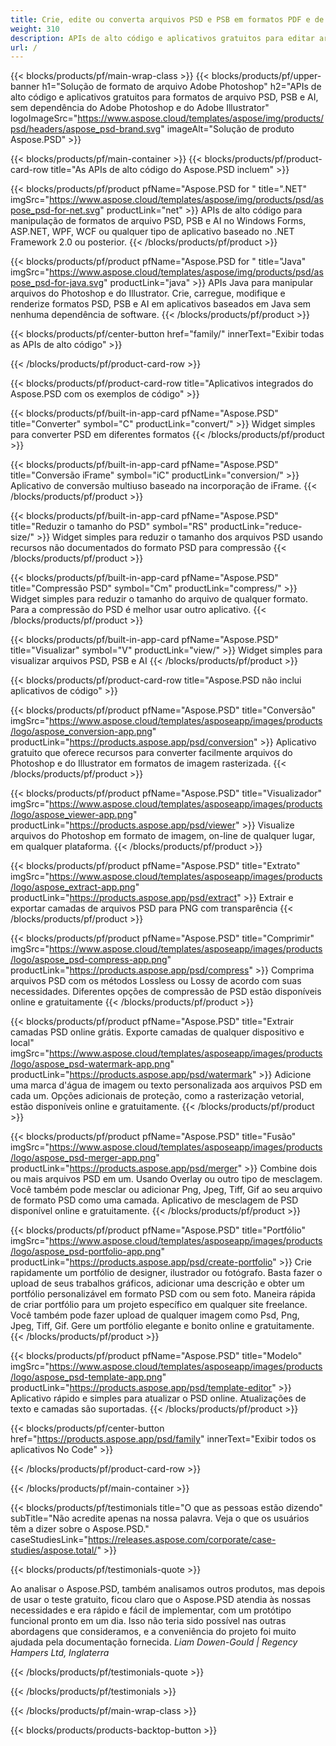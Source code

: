 ```yaml
---
title: Crie, edite ou converta arquivos PSD e PSB em formatos PDF e de imagem
weight: 310
description: APIs de alto código e aplicativos gratuitos para editar arquivos do Photoshop. Capacidade de atualizar as propriedades da camada, adicionar marcas d'água, escala de rotação Flip Crop Dithering Raster Conversion.
url: /
---
```


{{< blocks/products/pf/main-wrap-class >}}
{{< blocks/products/pf/upper-banner h1="Solução de formato de arquivo Adobe Photoshop" h2="APIs de alto código e aplicativos gratuitos para formatos de arquivo PSD, PSB e AI, sem dependência do Adobe Photoshop e do Adobe Illustrator" logoImageSrc="https://www.aspose.cloud/templates/aspose/img/products/psd/headers/aspose_psd-brand.svg" imageAlt="Solução de produto Aspose.PSD" >}}

{{< blocks/products/pf/main-container >}}
{{< blocks/products/pf/product-card-row title="As APIs de alto código do Aspose.PSD incluem" >}}

{{< blocks/products/pf/product pfName="Aspose.PSD for " title=".NET" imgSrc="https://www.aspose.cloud/templates/aspose/img/products/psd/aspose_psd-for-net.svg" productLink="net" >}}
APIs de alto código para manipulação de formatos de arquivo PSD, PSB e AI no Windows Forms, ASP.NET, WPF, WCF ou qualquer tipo de aplicativo baseado no .NET Framework 2.0 ou posterior.
{{< /blocks/products/pf/product >}}

{{< blocks/products/pf/product pfName="Aspose.PSD for " title="Java" imgSrc="https://www.aspose.cloud/templates/aspose/img/products/psd/aspose_psd-for-java.svg" productLink="java" >}}
APIs Java para manipular arquivos do Photoshop e do Illustrator. Crie, carregue, modifique e renderize formatos PSD, PSB e AI em aplicativos baseados em Java sem nenhuma dependência de software.
{{< /blocks/products/pf/product >}}

{{< blocks/products/pf/center-button href="family/" innerText="Exibir todas as APIs de alto código" >}}

{{< /blocks/products/pf/product-card-row >}}

{{< blocks/products/pf/product-card-row title="Aplicativos integrados do Aspose.PSD com os exemplos de código" >}}

{{< blocks/products/pf/built-in-app-card pfName="Aspose.PSD" title="Converter" symbol="C" productLink="convert/" >}}
Widget simples para converter PSD em diferentes formatos
{{< /blocks/products/pf/product >}}

{{< blocks/products/pf/built-in-app-card pfName="Aspose.PSD" title="Conversão iFrame" symbol="iC" productLink="conversion/" >}}
Aplicativo de conversão multiuso baseado na incorporação de iFrame.
{{< /blocks/products/pf/product >}}

{{< blocks/products/pf/built-in-app-card pfName="Aspose.PSD" title="Reduzir o tamanho do PSD" symbol="RS" productLink="reduce-size/" >}}
Widget simples para reduzir o tamanho dos arquivos PSD usando recursos não documentados do formato PSD para compressão
{{< /blocks/products/pf/product >}}

{{< blocks/products/pf/built-in-app-card pfName="Aspose.PSD" title="Compressão PSD" symbol="Cm" productLink="compress/" >}}
Widget simples para reduzir o tamanho do arquivo de qualquer formato. Para a compressão do PSD é melhor usar outro aplicativo.
{{< /blocks/products/pf/product >}}

{{< blocks/products/pf/built-in-app-card pfName="Aspose.PSD" title="Visualizar" symbol="V" productLink="view/" >}}
Widget simples para visualizar arquivos PSD, PSB e AI
{{< /blocks/products/pf/product >}}
																			   
{{< blocks/products/pf/product-card-row title="Aspose.PSD não inclui aplicativos de código" >}}

{{< blocks/products/pf/product pfName="Aspose.PSD" title="Conversão" imgSrc="https://www.aspose.cloud/templates/asposeapp/images/products/logo/aspose_conversion-app.png" productLink="https://products.aspose.app/psd/conversion" >}}
Aplicativo gratuito que oferece recursos para converter facilmente arquivos do Photoshop e do Illustrator em formatos de imagem rasterizada.
{{< /blocks/products/pf/product >}}

{{< blocks/products/pf/product pfName="Aspose.PSD" title="Visualizador" imgSrc="https://www.aspose.cloud/templates/asposeapp/images/products/logo/aspose_viewer-app.png" productLink="https://products.aspose.app/psd/viewer" >}}
Visualize arquivos do Photoshop em formato de imagem, on-line de qualquer lugar, em qualquer plataforma.
{{< /blocks/products/pf/product >}}

{{< blocks/products/pf/product pfName="Aspose.PSD" title="Extrato" imgSrc="https://www.aspose.cloud/templates/asposeapp/images/products/logo/aspose_extract-app.png" productLink="https://products.aspose.app/psd/extract" >}}
Extrair e exportar camadas de arquivos PSD para PNG com transparência
{{< /blocks/products/pf/product >}}

{{< blocks/products/pf/product pfName="Aspose.PSD" title="Comprimir" imgSrc="https://www.aspose.cloud/templates/asposeapp/images/products/logo/aspose_psd-compress-app.png" productLink="https://products.aspose.app/psd/compress" >}}
Comprima arquivos PSD com os métodos Lossless ou Lossy de acordo com suas necessidades. Diferentes opções de compressão de PSD estão disponíveis online e gratuitamente
{{< /blocks/products/pf/product >}}

{{< blocks/products/pf/product pfName="Aspose.PSD" title="Extrair camadas PSD online grátis. Exporte camadas de qualquer dispositivo e local" imgSrc="https://www.aspose.cloud/templates/asposeapp/images/products/logo/aspose_psd-watermark-app.png" productLink="https://products.aspose.app/psd/watermark" >}}
Adicione uma marca d'água de imagem ou texto personalizada aos arquivos PSD em cada um. Opções adicionais de proteção, como a rasterização vetorial, estão disponíveis online e gratuitamente.
{{< /blocks/products/pf/product >}}

{{< blocks/products/pf/product pfName="Aspose.PSD" title="Fusão" imgSrc="https://www.aspose.cloud/templates/asposeapp/images/products/logo/aspose_psd-merger-app.png" productLink="https://products.aspose.app/psd/merger" >}}
Combine dois ou mais arquivos PSD em um. Usando Overlay ou outro tipo de mesclagem. Você também pode mesclar ou adicionar Png, Jpeg, Tiff, Gif ao seu arquivo de formato PSD como uma camada. Aplicativo de mesclagem de PSD disponível online e gratuitamente.
{{< /blocks/products/pf/product >}}

{{< blocks/products/pf/product pfName="Aspose.PSD" title="Portfólio" imgSrc="https://www.aspose.cloud/templates/asposeapp/images/products/logo/aspose_psd-portfolio-app.png" productLink="https://products.aspose.app/psd/create-portfolio" >}}
Crie rapidamente um portfólio de designer, ilustrador ou fotógrafo. Basta fazer o upload de seus trabalhos gráficos, adicionar uma descrição e obter um portfólio personalizável em formato PSD com ou sem foto. Maneira rápida de criar portfólio para um projeto específico em qualquer site freelance. Você também pode fazer upload de qualquer imagem como Psd, Png, Jpeg, Tiff, Gif. Gere um portfólio elegante e bonito online e gratuitamente.
{{< /blocks/products/pf/product >}}

{{< blocks/products/pf/product pfName="Aspose.PSD" title="Modelo" imgSrc="https://www.aspose.cloud/templates/asposeapp/images/products/logo/aspose_psd-template-app.png" productLink="https://products.aspose.app/psd/template-editor" >}}
Aplicativo rápido e simples para atualizar o PSD online. Atualizações de texto e camadas são suportadas.
{{< /blocks/products/pf/product >}}

{{< blocks/products/pf/center-button href="https://products.aspose.app/psd/family" innerText="Exibir todos os aplicativos No Code" >}}

{{< /blocks/products/pf/product-card-row >}}

{{< /blocks/products/pf/main-container >}}

{{< blocks/products/pf/testimonials title="O que as pessoas estão dizendo" subTitle="Não acredite apenas na nossa palavra. Veja o que os usuários têm a dizer sobre o Aspose.PSD." caseStudiesLink="https://releases.aspose.com/corporate/case-studies/aspose.total/" >}}

{{< blocks/products/pf/testimonials-quote >}}
<p class="first">
 Ao analisar o Aspose.PSD, também analisamos outros produtos, mas depois de usar o teste gratuito, ficou claro que o Aspose.PSD atendia às nossas necessidades e era rápido e fácil de implementar, com um protótipo funcional pronto em um dia. Isso não teria sido possível nas outras abordagens que consideramos, e a conveniência do projeto foi muito ajudada pela documentação fornecida.
 <em>
  Liam Dowen-Gould | Regency Hampers Ltd, Inglaterra
 </em>
</p>

{{< /blocks/products/pf/testimonials-quote >}}

{{< /blocks/products/pf/testimonials >}}

{{< /blocks/products/pf/main-wrap-class >}}

{{< blocks/products/products-backtop-button >}}
